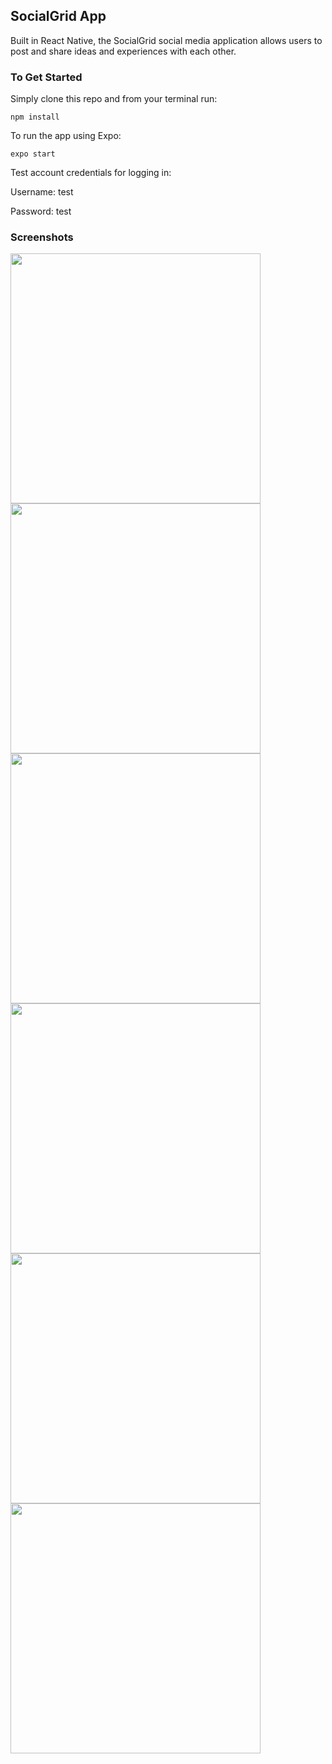 ## SocialGrid App

<p>Built in React Native, the SocialGrid social media application allows users to post and share ideas and experiences with each other.</p>

### To Get Started

<p>Simply clone this repo and from your terminal run:</p>

```
npm install
```

<p>To run the app using Expo:</p>

```
expo start
```

<p>Test account credentials for logging in:</p>
<p>Username: test</p>
<p>Password: test</p>

### Screenshots

<p>
<img src="https://res.cloudinary.com/dvkqz0fed/image/upload/v1635049545/be-inspired-media/ze569foax5qb8l04hfsz.png" width="400"/>
<img src="https://res.cloudinary.com/dvkqz0fed/image/upload/v1635049545/be-inspired-media/atrkrgkkls4fodrant6n.png" width="400"/>
<img src="https://res.cloudinary.com/dvkqz0fed/image/upload/v1635049545/be-inspired-media/azr00zmiulftdua0nx9e.png" width="400"/>
<img src="https://res.cloudinary.com/dvkqz0fed/image/upload/v1635049545/be-inspired-media/rlowkoxxcvoijzku2uy4.png" width="400"/>
<img src="https://res.cloudinary.com/dvkqz0fed/image/upload/v1635049545/be-inspired-media/yjwwwudl1ed5i3ci6ajb.png" width="400"/>
<img src="https://res.cloudinary.com/dvkqz0fed/image/upload/v1635049545/be-inspired-media/uysffl1jrxtn55ith180.png" width="400"/>
</p>

